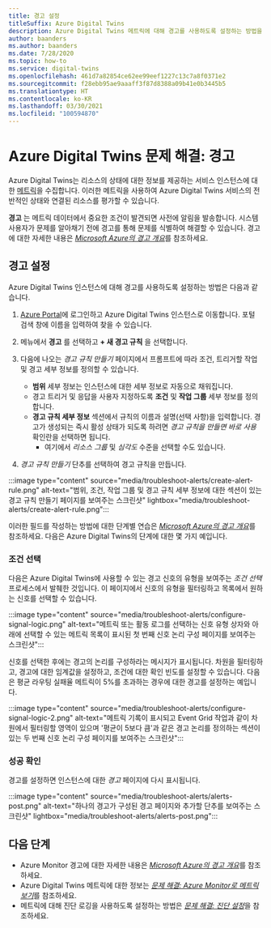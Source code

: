 ```yaml
---
title: 경고 설정
titleSuffix: Azure Digital Twins
description: Azure Digital Twins 메트릭에 대해 경고를 사용하도록 설정하는 방법을 참조하세요.
author: baanders
ms.author: baanders
ms.date: 7/28/2020
ms.topic: how-to
ms.service: digital-twins
ms.openlocfilehash: 461d7a82854ce62ee99eef1227c13c7a8f0371e2
ms.sourcegitcommit: f28ebb95ae9aaaff3f87d8388a09b41e0b3445b5
ms.translationtype: HT
ms.contentlocale: ko-KR
ms.lasthandoff: 03/30/2021
ms.locfileid: "100594870"
---
```

# <a name="troubleshooting-azure-digital-twins-alerts"></a>Azure Digital Twins 문제 해결: 경고

Azure Digital Twins는 리소스의 상태에 대한 정보를 제공하는 서비스 인스턴스에 대한 [메트릭](troubleshoot-metrics.md)을 수집합니다. 이러한 메트릭을 사용하여 Azure Digital Twins 서비스의 전반적인 상태와 연결된 리소스를 평가할 수 있습니다.

**경고** 는 메트릭 데이터에서 중요한 조건이 발견되면 사전에 알림을 발송합니다. 시스템 사용자가 문제를 알아채기 전에 경고를 통해 문제를 식별하여 해결할 수 있습니다. 경고에 대한 자세한 내용은 [*Microsoft Azure의 경고 개요*](../azure-monitor/alerts/alerts-overview.md)를 참조하세요.

## <a name="turn-on-alerts"></a>경고 설정

Azure Digital Twins 인스턴스에 대해 경고를 사용하도록 설정하는 방법은 다음과 같습니다.

1. [Azure Portal](https://portal.azure.com)에 로그인하고 Azure Digital Twins 인스턴스로 이동합니다. 포털 검색 창에 이름을 입력하여 찾을 수 있습니다. 

2. 메뉴에서 **경고** 를 선택하고 **+ 새 경고 규칙** 을 선택합니다.

3. 다음에 나오는 *경고 규칙 만들기* 페이지에서 프롬프트에 따라 조건, 트리거할 작업 및 경고 세부 정보를 정의할 수 있습니다.     
    * **범위** 세부 정보는 인스턴스에 대한 세부 정보로 자동으로 채워집니다.
    * 경고 트리거 및 응답을 사용자 지정하도록 **조건** 및 **작업 그룹** 세부 정보를 정의합니다.
    * **경고 규칙 세부 정보** 섹션에서 규칙의 이름과 설명(선택 사항)을 입력합니다. 경고가 생성되는 즉시 활성 상태가 되도록 하려면 _경고 규칙을 만들면 바로 사용_ 확인란을 선택하면 됩니다.
        - 여기에서 _리소스 그룹_ 및 _심각도_ 수준을 선택할 수도 있습니다.

4. _경고 규칙 만들기_ 단추를 선택하여 경고 규칙을 만듭니다.

:::image type="content" source="media/troubleshoot-alerts/create-alert-rule.png" alt-text="범위, 조건, 작업 그룹 및 경고 규칙 세부 정보에 대한 섹션이 있는 경고 규칙 만들기 페이지를 보여주는 스크린샷" lightbox="media/troubleshoot-alerts/create-alert-rule.png":::

이러한 필드를 작성하는 방법에 대한 단계별 연습은 [*Microsoft Azure의 경고 개요*](../azure-monitor/alerts/alerts-overview.md)를 참조하세요. 다음은 Azure Digital Twins의 단계에 대한 몇 가지 예입니다.

### <a name="select-conditions"></a>조건 선택

다음은 Azure Digital Twins에 사용할 수 있는 경고 신호의 유형을 보여주는 *조건 선택* 프로세스에서 발췌한 것입니다. 이 페이지에서 신호의 유형을 필터링하고 목록에서 원하는 신호를 선택할 수 있습니다.

:::image type="content" source="media/troubleshoot-alerts/configure-signal-logic.png" alt-text="메트릭 또는 활동 로그를 선택하는 신호 유형 상자와 아래에 선택할 수 있는 메트릭 목록이 표시된 첫 번째 신호 논리 구성 페이지를 보여주는 스크린샷":::

신호를 선택한 후에는 경고의 논리를 구성하라는 메시지가 표시됩니다. 차원을 필터링하고, 경고에 대한 임계값을 설정하고, 조건에 대한 확인 빈도를 설정할 수 있습니다. 다음은 평균 라우팅 실패율 메트릭이 5%를 초과하는 경우에 대한 경고를 설정하는 예입니다.

:::image type="content" source="media/troubleshoot-alerts/configure-signal-logic-2.png" alt-text="메트릭 기록이 표시되고 Event Grid 작업과 같이 차원에서 필터링할 영역이 있으며 '평균이 5보다 큼'과 같은 경고 논리를 정의하는 섹션이 있는 두 번째 신호 논리 구성 페이지를 보여주는 스크린샷":::

### <a name="verify-success"></a>성공 확인

경고를 설정하면 인스턴스에 대한 *경고* 페이지에 다시 표시됩니다.
 
:::image type="content" source="media/troubleshoot-alerts/alerts-post.png" alt-text="하나의 경고가 구성된 경고 페이지와 추가할 단추를 보여주는 스크린샷" lightbox="media/troubleshoot-alerts/alerts-post.png":::

## <a name="next-steps"></a>다음 단계

* Azure Monitor 경고에 대한 자세한 내용은 [*Microsoft Azure의 경고 개요*](../azure-monitor/alerts/alerts-overview.md)를 참조하세요.
* Azure Digital Twins 메트릭에 대한 정보는 [*문제 해결: Azure Monitor로 메트릭 보기*](troubleshoot-metrics.md)를 참조하세요.
* 메트릭에 대해 진단 로깅을 사용하도록 설정하는 방법은 [*문제 해결: 진단 설정*](troubleshoot-diagnostics.md)을 참조하세요.
